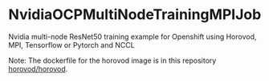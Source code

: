 # NvidiaOCPMultiNodeTrainingMPIJob
Nvidia multi-node ResNet50 training example for Openshift using Horovod, MPI, Tensorflow or Pytorch and NCCL


Note: The dockerfile for the horovod image is in this repository 
[horovod/horovod](https://github.com/horovod/horovod/blob/master/docker/horovod/Dockerfile).


